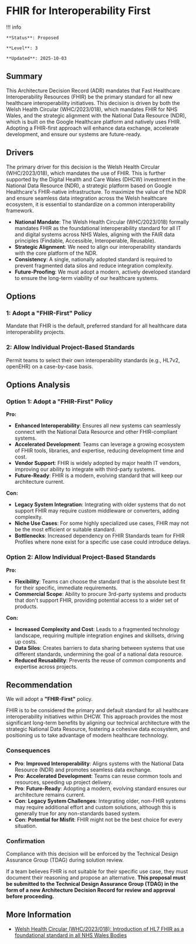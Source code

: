 # FHIR for Interoperability First

!!! info

    **Status**: Proposed

    **Level**: 3

    **Updated**: 2025-10-03

## Summary

This Architecture Decision Record (ADR) mandates that Fast Healthcare Interoperability Resources (FHIR) be the primary standard for all new healthcare interoperability initiatives. This decision is driven by both the Welsh Health Circular (WHC/2023/018), which mandates FHIR for NHS Wales, and the strategic alignment with the National Data Resource (NDR), which is built on the Google Healthcare platform and natively uses FHIR. Adopting a FHIR-first approach will enhance data exchange, accelerate development, and ensure our systems are future-ready.

## Drivers

The primary driver for this decision is the Welsh Health Circular (WHC/2023/018), which mandates the use of FHIR. This is further supported by the Digital Health and Care Wales (DHCW) investment in the National Data Resource (NDR), a strategic platform based on Google Healthcare's FHIR-native infrastructure. To maximize the value of the NDR and ensure seamless data integration across the Welsh healthcare ecosystem, it is essential to standardize on a common interoperability framework.

* **National Mandate**: The Welsh Health Circular (WHC/2023/018) formally mandates FHIR as the foundational interoperability standard for all IT and digital systems across NHS Wales, aligning with the FAIR data principles (Findable, Accessible, Interoperable, Reusable).
* **Strategic Alignment**: We need to align our interoperability standards with the core platform of the NDR.
* **Consistency**: A single, nationally adopted standard is required to prevent fragmented data silos and reduce integration complexity.
* **Future-Proofing**: We must adopt a modern, actively developed standard to ensure the long-term viability of our healthcare systems.

## Options

### 1: Adopt a "FHIR-First" Policy

Mandate that FHIR is the default, preferred standard for all healthcare data interoperability projects.

### 2: Allow Individual Project-Based Standards

Permit teams to select their own interoperability standards (e.g., HL7v2, openEHR) on a case-by-case basis.

## Options Analysis

### Option 1: Adopt a "FHIR-First" Policy

**Pro:**

* **Enhanced Interoperability**: Ensures all new systems can seamlessly connect with the National Data Resource and other FHIR-compliant systems.
* **Accelerated Development**: Teams can leverage a growing ecosystem of FHIR tools, libraries, and expertise, reducing development time and cost.
* **Vendor Support**: FHIR is widely adopted by major health IT vendors, improving our ability to integrate with third-party systems.
* **Future-Ready**: FHIR is a modern, evolving standard that will keep our architecture current.

**Con:**

* **Legacy System Integration**: Integrating with older systems that do not support FHIR may require custom middleware or converters, adding complexity.
* **Niche Use Cases**: For some highly specialized use cases, FHIR may not be the most efficient or suitable standard.
* **Bottlenecks**: Increased dependency on FHIR Standards team for FHIR Profiles where none exist for a specific use case could introduce delays.

### Option 2: Allow Individual Project-Based Standards

**Pro:**

* **Flexibility**: Teams can choose the standard that is the absolute best fit for their specific, immediate requirements.
* **Commercial Scope**: Ability to procure 3rd-party systems and products that don't support FHIR,
providing potential access to a wider set of products.

**Con:**

* **Increased Complexity and Cost**: Leads to a fragmented technology landscape, requiring multiple integration engines and skillsets, driving up costs.
* **Data Silos**: Creates barriers to data sharing between systems that use different standards, undermining the goal of a national data resource.
* **Reduced Reusability**: Prevents the reuse of common components and expertise across projects.

## Recommendation

We will adopt a **"FHIR-First"** policy.

FHIR is to be considered the primary and default standard for all healthcare interoperability initiatives within DHCW. This approach provides the most significant long-term benefits by aligning our technical architecture with the strategic National Data Resource, fostering a cohesive data ecosystem, and positioning us to take advantage of modern healthcare technology.

### Consequences

* **Pro**: **Improved Interoperability**: Aligns systems with the National Data Resource (NDR) and promotes seamless data exchange.
* **Pro**: **Accelerated Development**: Teams can reuse common tools and resources, speeding up project delivery.
* **Pro**: **Future-Ready**: Adopting a modern, evolving standard ensures our architecture remains current.
* **Con**: **Legacy System Challenges**: Integrating older, non-FHIR systems may require additional effort and custom solutions, although this is generally true for any non-standards based system.
* **Con**: **Potential for Misfit**: FHIR might not be the best choice for every situation.

### Confirmation

Compliance with this decision will be enforced by the Technical Design Assurance Group (TDAG) during solution review.

If a team believes FHIR is not suitable for their specific use case, they must document their reasoning and propose an alternative. **This proposal must be submitted to the Technical Design Assurance Group (TDAG) in the form of a new Architecture Decision Record for review and approval before proceeding.**

## More Information

* [Welsh Health Circular (WHC/2023/018): Introduction of HL7 FHIR as a foundational standard in all NHS Wales Bodies](https://www.gov.wales/introduction-hl7-fhir-foundational-standard-all-nhs-wales-bodies-whc2023018)
